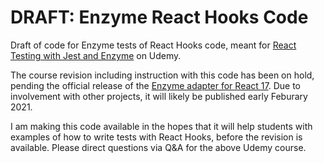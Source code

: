 # DRAFT: Enzyme React Hooks Code

Draft of code for Enzyme tests of React Hooks code, meant for [React Testing with Jest and Enzyme](https://www.udemy.com/course/react-testing-with-jest-and-enzyme/?referralCode=3A42BF689E28CADB0587) on Udemy. 

The course revision including instruction with this code has been on hold, pending the official release of the [Enzyme adapter for React 17](https://github.com/enzymejs/enzyme/pull/2430). Due to involvement with other projects, it will likely be published early Feburary 2021.

I am making this code available in the hopes that it will help students with examples of how to write tests with React Hooks, before the revision is available. Please direct questions via Q&A for the above Udemy course.